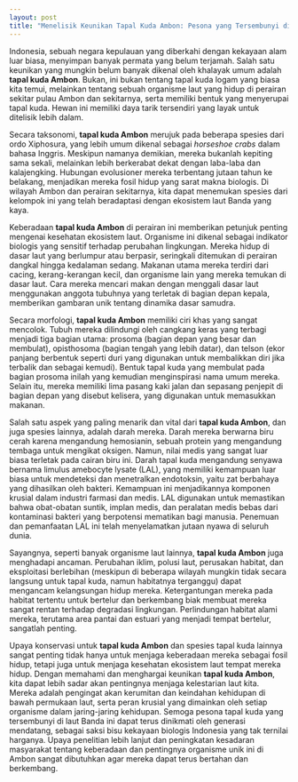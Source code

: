 ```yaml
---
layout: post
title: "Menelisik Keunikan Tapal Kuda Ambon: Pesona yang Tersembunyi di Laut Banda"
---
```


Indonesia, sebuah negara kepulauan yang diberkahi dengan kekayaan alam luar biasa, menyimpan banyak permata yang belum terjamah. Salah satu keunikan yang mungkin belum banyak dikenal oleh khalayak umum adalah **tapal kuda Ambon**. Bukan, ini bukan tentang tapal kuda logam yang biasa kita temui, melainkan tentang sebuah organisme laut yang hidup di perairan sekitar pulau Ambon dan sekitarnya, serta memiliki bentuk yang menyerupai tapal kuda. Hewan ini memiliki daya tarik tersendiri yang layak untuk ditelisik lebih dalam.

Secara taksonomi, **tapal kuda Ambon** merujuk pada beberapa spesies dari ordo Xiphosura, yang lebih umum dikenal sebagai *horseshoe crabs* dalam bahasa Inggris. Meskipun namanya demikian, mereka bukanlah kepiting sama sekali, melainkan lebih berkerabat dekat dengan laba-laba dan kalajengking. Hubungan evolusioner mereka terbentang jutaan tahun ke belakang, menjadikan mereka fosil hidup yang sarat makna biologis. Di wilayah Ambon dan perairan sekitarnya, kita dapat menemukan spesies dari kelompok ini yang telah beradaptasi dengan ekosistem laut Banda yang kaya.

Keberadaan **tapal kuda Ambon** di perairan ini memberikan petunjuk penting mengenai kesehatan ekosistem laut. Organisme ini dikenal sebagai indikator biologis yang sensitif terhadap perubahan lingkungan. Mereka hidup di dasar laut yang berlumpur atau berpasir, seringkali ditemukan di perairan dangkal hingga kedalaman sedang. Makanan utama mereka terdiri dari cacing, kerang-kerangan kecil, dan organisme lain yang mereka temukan di dasar laut. Cara mereka mencari makan dengan menggali dasar laut menggunakan anggota tubuhnya yang terletak di bagian depan kepala, memberikan gambaran unik tentang dinamika dasar samudra.

Secara morfologi, **tapal kuda Ambon** memiliki ciri khas yang sangat mencolok. Tubuh mereka dilindungi oleh cangkang keras yang terbagi menjadi tiga bagian utama: prosoma (bagian depan yang besar dan membulat), opisthosoma (bagian tengah yang lebih datar), dan telson (ekor panjang berbentuk seperti duri yang digunakan untuk membalikkan diri jika terbalik dan sebagai kemudi). Bentuk tapal kuda yang membulat pada bagian prosoma inilah yang kemudian menginspirasi nama umum mereka. Selain itu, mereka memiliki lima pasang kaki jalan dan sepasang penjepit di bagian depan yang disebut kelisera, yang digunakan untuk memasukkan makanan.

Salah satu aspek yang paling menarik dan vital dari **tapal kuda Ambon**, dan juga spesies lainnya, adalah darah mereka. Darah mereka berwarna biru cerah karena mengandung hemosianin, sebuah protein yang mengandung tembaga untuk mengikat oksigen. Namun, nilai medis yang sangat luar biasa terletak pada cairan biru ini. Darah tapal kuda mengandung senyawa bernama limulus amebocyte lysate (LAL), yang memiliki kemampuan luar biasa untuk mendeteksi dan menetralkan endotoksin, yaitu zat berbahaya yang dihasilkan oleh bakteri. Kemampuan ini menjadikannya komponen krusial dalam industri farmasi dan medis. LAL digunakan untuk memastikan bahwa obat-obatan suntik, implan medis, dan peralatan medis bebas dari kontaminasi bakteri yang berpotensi mematikan bagi manusia. Penemuan dan pemanfaatan LAL ini telah menyelamatkan jutaan nyawa di seluruh dunia.

Sayangnya, seperti banyak organisme laut lainnya, **tapal kuda Ambon** juga menghadapi ancaman. Perubahan iklim, polusi laut, perusakan habitat, dan eksploitasi berlebihan (meskipun di beberapa wilayah mungkin tidak secara langsung untuk tapal kuda, namun habitatnya terganggu) dapat mengancam kelangsungan hidup mereka. Ketergantungan mereka pada habitat tertentu untuk bertelur dan berkembang biak membuat mereka sangat rentan terhadap degradasi lingkungan. Perlindungan habitat alami mereka, terutama area pantai dan estuari yang menjadi tempat bertelur, sangatlah penting.

Upaya konservasi untuk **tapal kuda Ambon** dan spesies tapal kuda lainnya sangat penting tidak hanya untuk menjaga keberadaan mereka sebagai fosil hidup, tetapi juga untuk menjaga kesehatan ekosistem laut tempat mereka hidup. Dengan memahami dan menghargai keunikan **tapal kuda Ambon**, kita dapat lebih sadar akan pentingnya menjaga kelestarian laut kita. Mereka adalah pengingat akan kerumitan dan keindahan kehidupan di bawah permukaan laut, serta peran krusial yang dimainkan oleh setiap organisme dalam jaring-jaring kehidupan. Semoga pesona tapal kuda yang tersembunyi di laut Banda ini dapat terus dinikmati oleh generasi mendatang, sebagai saksi bisu kekayaan biologis Indonesia yang tak ternilai harganya. Upaya penelitian lebih lanjut dan peningkatan kesadaran masyarakat tentang keberadaan dan pentingnya organisme unik ini di Ambon sangat dibutuhkan agar mereka dapat terus bertahan dan berkembang.
